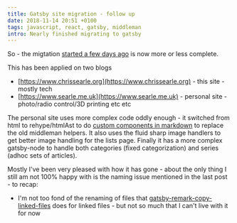 ```yaml
---
title: Gatsby site migration - follow up
date: 2018-11-14 20:51 +0100
tags: javascript, react, gatsby, middleman
intro: Nearly finished migrating to gatsby
---
```


So - the migtation [started a few days ago](/2018/11/10/update-blog-engine-to-gatsby/) is now more or less complete.

This has been applied on two blogs

- [https://www.chrissearle.org](https://www.chrissearle.org) - this site - mostly tech
- [https://www.searle.me.uk](https://www.searle.me.uk) - personal site - photo/radio control/3D printing etc etc

The personal site uses more complex code oddly enough - it switched from html to rehype/htmlAst to do [custom components in markdown](https://using-remark.gatsbyjs.org/custom-components/)
to replace the old middleman helpers. It also uses the fluid sharp image handlers to get better image handling for the lists page. Finally
it has a more complex gatsby-node to handle both categories (fixed categorization) and series (adhoc sets of articles).

Mostly I've been very pleased with how it has gone - about the only thing I still am not 100% happy with is the naming issue
mentioned in the last post - to recap:

- I'm not too fond of the renaming of files that [gatsby-remark-copy-linked-files](https://github.com/gatsbyjs/gatsby/tree/master/packages/gatsby-remark-copy-linked-files) does for linked files - but not so much that I can't live with it for now
